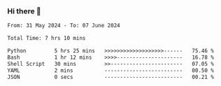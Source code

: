 ### Hi there 👋

<!--
**ututono/ututono** is a ✨ _special_ ✨ repository because its `README.md` (this file) appears on your GitHub profile.

Here are some ideas to get you started:

- 🔭 I’m currently working on ...
- 🌱 I’m currently learning ...
- 👯 I’m looking to collaborate on ...
- 🤔 I’m looking for help with ...
- 💬 Ask me about ...
- 📫 How to reach me: ...
- 😄 Pronouns: ...
- ⚡ Fun fact: ...
-->



<!--START_SECTION:waka-->

```txt
From: 31 May 2024 - To: 07 June 2024

Total Time: 7 hrs 10 mins

Python         5 hrs 25 mins   >>>>>>>>>>>>>>>>>>>------   75.46 %
Bash           1 hr 12 mins    >>>>---------------------   16.78 %
Shell Script   30 mins         >>-----------------------   07.05 %
YAML           2 mins          -------------------------   00.50 %
JSON           0 secs          -------------------------   00.21 %
```

<!--END_SECTION:waka-->
